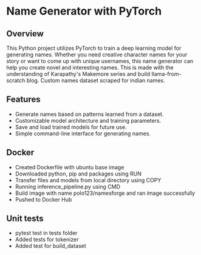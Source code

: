 # Name Generator with PyTorch

## Overview

This Python project utilizes PyTorch to train a deep learning model for generating names. Whether you need creative character names for your story or want to come up with unique usernames, this name generator can help you create novel and interesting names. This is made with the understanding of Karapathy's Makemore series and build llama-from-scratch blog. Custom names dataset scraped for indian names.

## Features

- Generate names based on patterns learned from a dataset.
- Customizable model architecture and training parameters.
- Save and load trained models for future use.
- Simple command-line interface for generating names.


## Docker
 - Created Dockerfile with ubuntu base image
 - Downloaded python, pip and packages using RUN
 - Transfer files and models from local directory using COPY
 - Running inference_pipeline.py using CMD 
 - Build image with name polo123/namesforge and ran image successfully
 - Pushed to Docker Hub


## Unit tests
 - pytest test in tests folder
 - Added tests for tokenizer
 - Added test for build_dataset 





